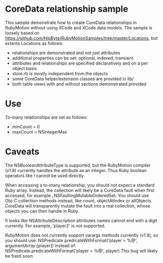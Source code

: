 CoreData relationship sample
=============================

This sample demonstrate how to create CoreData relationships in RubyMotion without using XCode and XCode data models. The sample is loosely based on https://github.com/HipByte/RubyMotionSamples/tree/master/Locations, but extents Locations as follows:

- relationships are demonstrated and not just attributes
- additional properties can be set: optional, indexed, transient
- attributes and relationships are specified declaratively and on a per object basis
- store.rb is mostly independent from the objects
- some CoreData helper/extension classes are provided in lib/
- both table views with and without sections demonstrated provided

Use
===

To-many relationships are set as follows:
- minCount = 0
- maxCount = NSIntegerMax



Caveats
=======

The NSBooleanAttributeType is supported, but the RubyMotion compiler (v1.9) currently handles the attribute as an integer. Thus Ruby boolean operators like ! cannot be used directly.

When accessing a to-many relationship, you should not expect a standard Ruby array. Instead, the collection will likely be a CoreData fault when first accessed, for example _NSFaultingMutableOrderedSet. You should use Obj-C collection methods instead, like count, objectAtIndex or allObjects. CoreData will transparently mutate the fault into a real collection, whose objects you can then handle in Ruby.

It looks like NSAttributeDescription attributes names cannot end with a digit currently. For example, 'player2' is not supported.

RubyMotion does not currently support varargs methods currently (v1.9), so you should use:
    NSPredicate.predicateWithFormat('player = %@', argumentArray:[player])
instead of:
    NSPredicate.predicateWithFormat('player = %@', player)
This bug will likely be fixed soon.